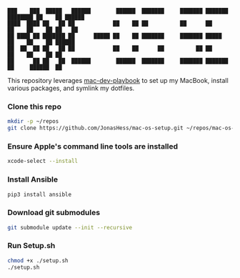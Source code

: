 ```
███    ███  █████   ██████        ██████  ███████     ███████ ███████ ████████ ██    ██ ██████  
████  ████ ██   ██ ██            ██    ██ ██          ██      ██         ██    ██    ██ ██   ██ 
██ ████ ██ ███████ ██      █████ ██    ██ ███████     ███████ █████      ██    ██    ██ ██████  
██  ██  ██ ██   ██ ██            ██    ██      ██          ██ ██         ██    ██    ██ ██      
██      ██ ██   ██  ██████        ██████  ███████     ███████ ███████    ██     ██████  ██      
```

This repository leverages [mac-dev-playbook](https://github.com/geerlingguy/mac-dev-playbook) to set up my MacBook, install various packages, and symlink my dotfiles.

### Clone this repo
``` bash
mkdir -p ~/repos 
git clone https://github.com/JonasHess/mac-os-setup.git ~/repos/mac-os-setup
```


### Ensure Apple's command line tools are installed
``` bash
xcode-select --install
```

### Install Ansible
``` bash
pip3 install ansible
```

### Download git submodules
``` bash
git submodule update --init --recursive
```


### Run Setup.sh
``` bash
chmod +x ./setup.sh
./setup.sh
```

